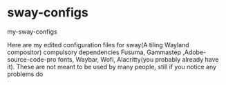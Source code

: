 # sway-configs
my-sway-configs

Here are my edited configuration files for sway(A tiling Wayland compositor)
compulsory dependencies
Fusuma, Gammastep ,Adobe-source-code-pro fonts, Waybar, Wofi, Alacritty(you probably already have it).
These are not meant to be used by many people, still if you notice any problems do
